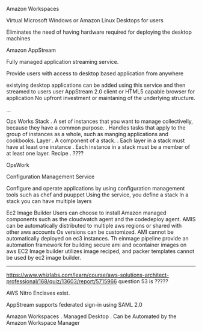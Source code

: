 
Amazon Workspaces

 Virtual Microsoft Windows or Amazon Linux Desktops for users

 Eliminates the need of having hardware required for deploying the desktop machines

Amazon AppStream

 Fully managed application streaming service.

 Provide users with access to desktop based application from anywhere

 existying desktop applications can be added using this service and then streamed to users
 user AppStream 2.0 client or HTML5 capable browser for application
 No upfront investment or maintaning of the underlying structure.

...

Ops Works
    Stack
    . A set of instances that you want to manage collectivelly, because they have a common purpose.
    . Handles tasks that apply to the group of instances as a whole, such as manging applications and cookbooks.
    Layer
        . A component of a stack.
        . Each layer in a stack must have at least one instance
        . Each instance in a stack must be a member of at least one layer.
    Recipe
        . ????

OpsWork

 Configuration Management Service

 Configure and operate applications by using configuration management tools such as chef and puuppet
 Using the service, you define a stack
 In a stack you can have multiple layers

Ec2 Image Builder
 Users can choose to install Amazon managed components such as the  cloudwatch agent and the codedeploy agent.
 AMIS can be automatically distributed to multiple aws regions or shared with other aws accounts
 Os versions can be customized.
 AMI cannot be automatically deployed on ec3 instances. Th einmage pipeline provide an automation framework for building secure ami and ocontainer images on aws
 EC2 Image builder utilizes image reciped, and packer templates cannot be used by ec2 image builder.

___

<https://www.whizlabs.com/learn/course/aws-solutions-architect-professional/168/quiz/13603/report/5715966>
question 53 is ?????

AWS Nitro Enclaves exist.

AppStream supports federated sign-in using SAML 2.0

Amazon Workspaces
    . Managed Desktop
    . Can be Automated by the Amazon Workspace Manager
